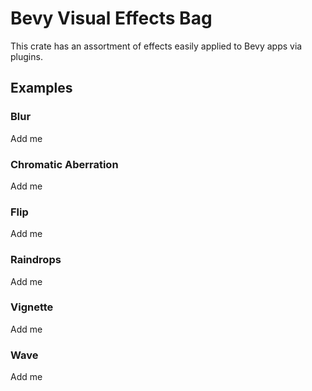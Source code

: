 # Bevy Visual Effects Bag

This crate has an assortment of effects easily applied to Bevy apps via plugins.

## Examples

### Blur

Add me

### Chromatic Aberration

Add me
### Flip

Add me
### Raindrops

Add me
### Vignette

Add me
### Wave

Add me